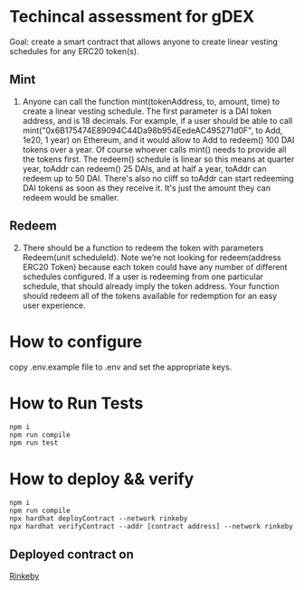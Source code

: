 # Techincal assessment for gDEX
Goal: create a smart contract that allows anyone to create linear vesting schedules for 
any ERC20 token(s).

## Mint

1. Anyone can call the function mint(tokenAddress, to, amount, time) to create a linear vesting schedule. The first parameter is a DAI token address, and is 18 decimals. 
For example, if a user should be able to call
mint(&quot;0x6B175474E89094C44Da98b954EedeAC495271d0F&quot;, to Add, 1e20, 1 year) on Ethereum, and it would allow to Add to redeem() 100 DAI tokens over a year.
Of course whoever calls mint() needs to provide all the tokens first. The redeem() schedule is linear so this means at quarter year, toAddr can redeem() 25 DAIs, and at half a year, toAddr can redeem up to 50 DAI. There&#39;s also no cliff so toAddr can start redeeming DAI tokens as soon as they receive it. It&#39;s just the amount they can redeem would be smaller.

## Redeem

2. There should be a function to redeem the token with parameters Redeem(unit scheduleId).
Note we’re not looking for redeem(address ERC20 Token) because each token could have any number of different schedules configured.
If a user is redeeming from one particular schedule, that should already imply the token address. Your function should redeem all of the tokens available for redemption for an easy user experience.

# How to configure

copy .env.example file to .env and set the appropriate keys.

# How to Run Tests

```
npm i
npm run compile
npm run test
```

# How to deploy && verify
```
npm i
npm run compile
npx hardhat deployContract --network rinkeby
npx hardhat verifyContract --addr [contract address] --network rinkeby
```

## Deployed contract on

<a href="https://rinkeby.etherscan.io/address/0x5ADE6C91D3D54FF7F6B86F0105633A8Df4Bb8d85#code">Rinkeby</a>
